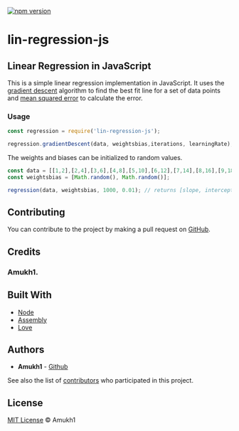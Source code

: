 [![npm version](https://badge.fury.io/js/Ritchie.svg)](https://www.npmjs.com/package/lin-regression-js)

# lin-regression-js

## Linear Regression in JavaScript

This is a simple linear regression implementation in JavaScript. It uses the [gradient descent](https://en.wikipedia.org/wiki/Gradient_descent) algorithm to find the best fit line for a set of data points and [mean squared error](https://en.wikipedia.org/wiki/Mean_Squared_Error) to calculate the error. 

### Usage

```javascript
const regression = require('lin-regression-js');

regression.gradientDescent(data, weightsbias,iterations, learningRate);
```

The weights and biases can be initialized to random values.

```javascript
const data = [[1,2],[2,4],[3,6],[4,8],[5,10],[6,12],[7,14],[8,16],[9,18],[10,20]];
const weightsbias = [Math.random(), Math.random()];

regression(data, weightsbias, 1000, 0.01); // returns [slope, intercept]
```

## Contributing

You can contribute to the project by making a pull request on [GitHub](https://github.com/amukh1/lin-regression-js).

## Credits

### Amukh1.

## Built With

* [Node](https://nodejs.org/)
* [Assembly](http://x86asm.net/)
* [Love](https://amukh1.dev)

## Authors

* **Amukh1** - [Github](https://github.com/amukh1)

See also the list of [contributors](https://github.com/amukh1/lin-regression-js/contributors) who participated in this project.

## License

[MIT License](https://mit-license.org/2022) © Amukh1